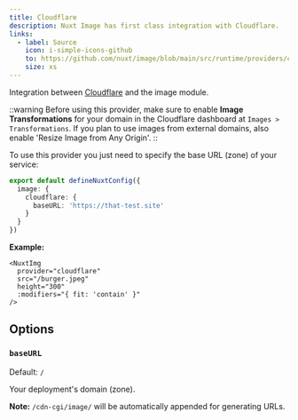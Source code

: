 ```yaml
---
title: Cloudflare
description: Nuxt Image has first class integration with Cloudflare.
links:
  - label: Source
    icon: i-simple-icons-github
    to: https://github.com/nuxt/image/blob/main/src/runtime/providers/cloudflare.ts
    size: xs
---
```


Integration between [Cloudflare](https://developers.cloudflare.com/images) and the image module.

::warning
Before using this provider, make sure to enable **Image Transformations** for your domain in the Cloudflare dashboard at `Images > Transformations`. If you plan to use images from external domains, also enable 'Resize Image from Any Origin'.
::

To use this provider you just need to specify the base URL (zone) of your service:

```ts [nuxt.config.ts]
export default defineNuxtConfig({
  image: {
    cloudflare: {
      baseURL: 'https://that-test.site'
    }
  }
})
```

**Example:**

```vue
<NuxtImg
  provider="cloudflare"
  src="/burger.jpeg"
  height="300"
  :modifiers="{ fit: 'contain' }"
/>
```

## Options

### `baseURL`

Default: `/`

Your deployment's domain (zone).

**Note:** `/cdn-cgi/image/` will be automatically appended for generating URLs.

